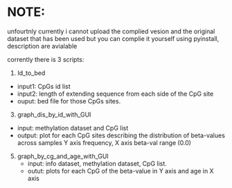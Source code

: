 # NOTE:
unfourtnly currently i cannot upload the complied vesion and the original dataset that has been used 
but you can complie it yourself using pyinstall, description are avialable 

corrently there is 3 scripts:
1) Id_to_bed
  * input1: CpGs id list
  * input2: length of extending sequence
    from each side of the CpG site
  * ouput: bed file for those CpGs sites.
    
3) graph_dis_by_id_with_GUI
  * input: methylation dataset and CpG list
  * output: plot for each CpG sites
    describing the distribution of beta-values across samples
    Y axis frequency, X axis beta-val range (0.0)
    
5) graph_by_cg_and_age_with_GUI
   * input: info dataset, methylation dataset, CpG list.
   * outut: plots for each CpG of the
     beta-value in Y axis and age in X axis



